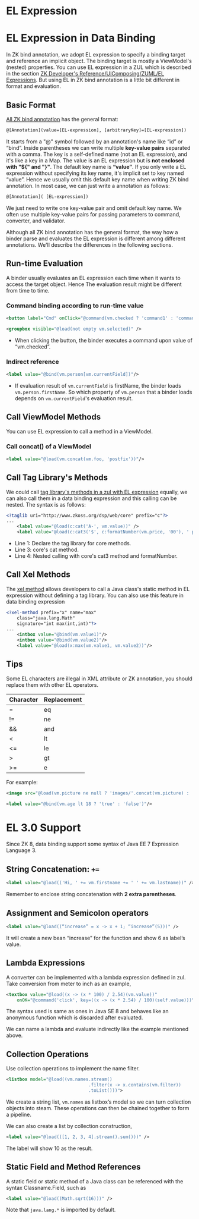 # EL Expression

EL Expression in Data Binding
=============================
In ZK bind annotation, we adopt EL expression to specify a binding target and reference an implicit object. The binding target is mostly a ViewModel's (nested) properties. You can use EL expression in a ZUL
which is described in the section [ZK Developer's Reference/UIComposing/ZUML/EL Expressions](http://books.zkoss.org/wiki/ZK_Developer%27s_Reference/UI_Composing/ZUML/EL_Expressions). But using EL in ZK bind annotation is a little bit different in format and evaluation.

Basic Format
------------
[ All ZK bind annotation](../syntax/data_binding.html) has the general format:
```xml
@[Annotation](value=[EL-expression], [arbitraryKey]=[EL-expression])
```
It starts from a "@" symbol followed by an annotation's name like “id” or “bind”. Inside parentheses we can write multiple **key-value pairs** separated with a comma. The key is a self-defined name (not an EL
expression), and it's like a key in a Map. The value is an EL expression but is **not enclosed with "${" and "}"**. The default key name is **“value”**. If you only write a EL expression without specifying its key name, it's implicit set to key named “value”. Hence we usually omit this default key name when writing ZK bind annotation. In most case, we can just write a annotation as follows:
```xml
@[Annotation]( [EL-expression])
```
We just need to write one key-value pair and omit default key name. We often use multiple key-value pairs for passing parameters to command, converter, and validator.

Although all ZK bind annotation has the general format, the way how a binder parse and evaluates the EL expression is different among different annotations. We'll describe the differences in the following sections.

Run-time Evaluation
-------------------
A binder usually evaluates an EL expression each time when it wants to access the target object. Hence The evaluation result might be different from time to time.

### Command binding according to run-time value
```xml
<button label="Cmd" onClick="@command(vm.checked ? 'command1' : 'command2')" />

<groupbox visible="@load(not empty vm.selected)" />
```
* When clicking the button, the binder executes a command upon value of “vm.checked”.

### Indirect reference
```xml
<label value="@bind(vm.person[vm.currentField])"/>
```
- If evaluation result of `vm.currentField` is firstName, the binder loads `vm.person.firstName`. So which property of `vm.person` that a binder loads depends on `vm.currentField`'s evaluation result.

Call ViewModel Methods
----------------------
You can use EL expression to call a method in a ViewModel.
### Call concat() of a ViewModel
```xml
<label value="@load(vm.concat(vm.foo, 'postfix'))"/>
```

Call Tag Library's Methods
--------------------------
We could call [tag library's methods in a zul with EL expression](http://books.zkoss.org/wiki/ZUML_Reference/ZUML/Processing_Instructions/taglib) equally, we can also call them in a data binding expression and this calling can be nested. The syntax is as follows:
```xml
<?taglib uri="http://www.zkoss.org/dsp/web/core" prefix="c"?>
...
    <label value="@load(c:cat('A-', vm.value))" />
    <label value="@load(c:cat3('$', c:formatNumber(vm.price, '00'), ' per person'))" />
```
* Line 1: Declare the tag library for core methods.
* Line 3: core's cat method.
* Line 4: Nested calling with core's cat3 method and formatNumber.

Call Xel Methods
----------------------
The [xel method](http://books.zkoss.org/wiki/ZUML_Reference/ZUML/Processing_Instructions/xel-method) allows developers to call a Java class's static method in EL expression without defining a tag library. You can also use this feature in data binding expression
```xml
<?xel-method prefix="x" name="max"
    class="java.lang.Math"
    signature="int max(int,int)"?>
...
    <intbox value="@bind(vm.value1)"/>
    <intbox value="@bind(vm.value2)"/>
    <label value="@load(x:max(vm.value1, vm.value2))"/>
```

Tips
----------------
Some EL characters are illegal in XML attribute or ZK annotation, you should replace them with other EL operators.

| Character | Replacement |
| -- | -- |
| = | eq |
| != | ne |
| && | and |
| < | lt |
| <= | le |
| > | gt |
| >= |  e|
For example:
```xml
<image src="@load(vm.picture ne null ? 'images/'.concat(vm.picture) : 'images/NoImage.png')"/>

<label value="@bind(vm.age lt 18 ? 'true' : 'false')"/>
```

# EL 3.0 Support
Since ZK 8, data binding support some syntax of  Java EE 7 Expression Language 3.

## String Concatenation: `+=`


```xml
<label value="@load(('Hi, ' += vm.firstname += ' ' += vm.lastname))" />
```

Remember to enclose string concatenation with **2 extra parentheses**.


## Assignment and Semicolon operators

```xml
<label value="@load((“increase” = x -> x + 1; “increase”(5)))" />
```
It will create a new bean “increase” for the function and show 6 as label’s value.


## Lambda Expressions
A converter can be implemented with a lambda expression defined in zul. Take conversion from meter to inch as an example,

```xml
<textbox value="@load((x -> (x * 100) / 2.54)(vm.value))" 
    onOK="@command('click', key=((x -> (x * 2.54) / 100)(self.value)))" />
```

The syntax used is same as ones in Java SE 8 and behaves like an anonymous function which is discarded after evaluated.

We can name a lambda and evaluate indirectly like the example mentioned above.

## Collection Operations

Use collection operations to implement the name filter.

```xml
<listbox model="@load((vm.names.stream()
                               .filter(x -> x.contains(vm.filter))
                               .toList()))">
```

We create a string list, `vm.names` as listbox’s model so we can turn collection objects into steam. These operations can then be chained together to form a pipeline.

We can also create a list by collection construction,

```xml
<label value="@load(([1, 2, 3, 4].stream().sum()))" />
```
The label will show 10 as the result.


## Static Field and Method References

A static field or static method of a Java class can be referenced with the syntax Classname.Field, such as

```xml
<label value="@load((Math.sqrt(16)))" />
```
Note that `java.lang.*` is imported by default.
